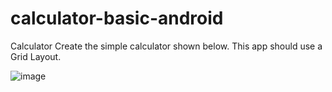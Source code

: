 # calculator-basic-android

Calculator
Create the simple calculator shown below. This app should use a Grid Layout.

![image](https://user-images.githubusercontent.com/58862894/193652916-d09ebb93-b697-4181-ac8f-e57d73ad720d.png)
